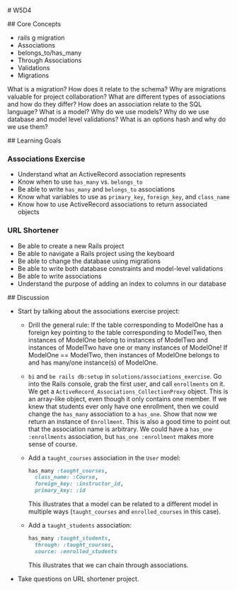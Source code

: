 # W5D4

## Core Concepts

- rails g migration <columns>
- Associations
- belongs_to/has_many
- Through Associations
- Validations
- Migrations

What is a migration? How does it relate to the schema? 
Why are migrations valuable for project collaboration? 
What are different types of associations and how do they differ?
How does an association relate to the SQL language? 
What is a model? Why do we use models?
Why do we use database and model level validations? 
What is an options hash and why do we use them? 


## Learning Goals

### Associations Exercise

- Understand what an ActiveRecord association represents
- Know when to use `has_many` vs. `belongs_to`
- Be able to write `has_many` and `belongs_to` associations
- Know what variables to use as `primary_key`, `foreign_key`, and `class_name`
- Know how to use ActiveRecord associations to return associated objects

### URL Shortener

- Be able to create a new Rails project
- Be able to navigate a Rails project using the keyboard
- Be able to change the database using migrations
- Be able to write both database constraints and model-level validations
- Be able to write associations
- Understand the purpose of adding an index to columns in our database

## Discussion

- Start by talking about the associations exercise project:

  - Drill the general rule: If the table corresponding to ModelOne has a foreign key pointing to the table corresponding to ModelTwo, then instances of ModelOne belong to instances of ModelTwo and instances of ModelTwo have one or many instances of ModelOne! If ModelOne == ModelTwo, then instances of ModelOne belongs to and has many/one instance(s) of ModelOne.
  - `bi` and `be rails db:setup` in `solutions/associations_exercise`. Go into the Rails console, grab the first user, and call `enrollments` on it. We get a `ActiveRecord_Associations_CollectionProxy` object. This is an array-like object, even though it only contains one member. If we knew that students ever only have one enrollment, then we could change the `has_many` association to a `has_one`. Show that now we return an instance of `Enrollment`. This is also a good time to point out that the association name is arbitrary. We could have a `has_one :enrollments` association, but `has_one :enrollment` makes more sense of course.
  - Add a `taught_courses` association in the `User` model:

    ```ruby
    has_many :taught_courses,
      class_name: :Course,
      foreign_key: :instructor_id,
      primary_key: :id
    ```

    This illustrates that a model can be related to a different model in multiple ways (`taught_courses` and `enrolled_courses` in this case).

  - Add a `taught_students` association:
    ```ruby
    has_many :taught_students,
      through: :taught_courses,
      source: :enrolled_students
    ```
    This illustrates that we can chain through associations.

- Take questions on URL shortener project.


